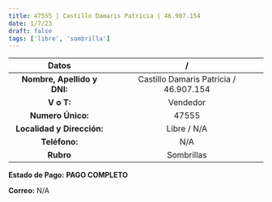 ```yaml
---
title: 47555 | Castillo Damaris Patricia | 46.907.154
date: 1/7/23
draft: false
tags: ['libre', 'sombrilla']
---
```


|          **Datos**          |                    /                   |
|:---------------------------:|:--------------------------------------:|
| **Nombre, Apellido y DNI:** | Castillo Damaris Patricia / 46.907.154 |
|          **V o T:**         |                Vendedor                |
|      **Numero Único:**      |                  47555                 |
|  **Localidad y Dirección:** |               Libre / N/A              |
|        **Teléfono:**        |                   N/A                  |
|          **Rubro**          |               Sombrillas               |

**Estado de Pago:** **PAGO COMPLETO**

**Correo:** N/A

